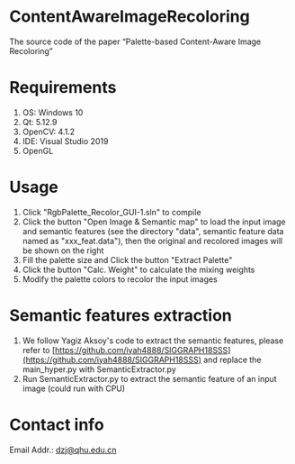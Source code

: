 # ContentAwareImageRecoloring
 The source code of the paper “Palette-based Content-Aware Image Recoloring”

# Requirements
1. OS: Windows 10
2. Qt: 5.12.9
3. OpenCV: 4.1.2
4. IDE: Visual Studio 2019
5. OpenGL

# Usage
1. Click "RgbPalette_Recolor_GUI-1.sln" to compile
2. Click the button "Open Image & Semantic map" to load the input image and semantic features (see the directory "data", semantic feature data named as "xxx_feat.data"), then the original and recolored images will be shown on the right
3. Fill the palette size and Click the button "Extract Palette"
4. Click the button "Calc. Weight" to calculate the mixing weights
5. Modify the palette colors to recolor the input images

# Semantic features extraction
1. We follow Yagiz Aksoy's code to extract the semantic features, please refer to [https://github.com/iyah4888/SIGGRAPH18SSS](https://github.com/iyah4888/SIGGRAPH18SSS) and replace the main_hyper.py with SemanticExtractor.py
2. Run SemanticExtractor.py to extract the semantic feature of an input image (could run with CPU)

# Contact info
Email Addr.: dzj@qhu.edu.cn
